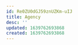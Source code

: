 ```yaml
---
id: Re0ZU0dGJ59znUZKm-uIJ
title: Agency
desc: ''
updated: 1639762693868
created: 1639762693868
---
```


